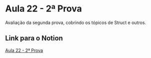 # Aula 22 - 2ª Prova

Avaliação da segunda prova, cobrindo os tópicos de Struct e outros.

## Link para o Notion

[Aula 22 - 2ª Prova](https://jgabsx.notion.site/Aula-22-2-Prova-10d9eafe7a5f80ea90a0c16d87bb6ece)